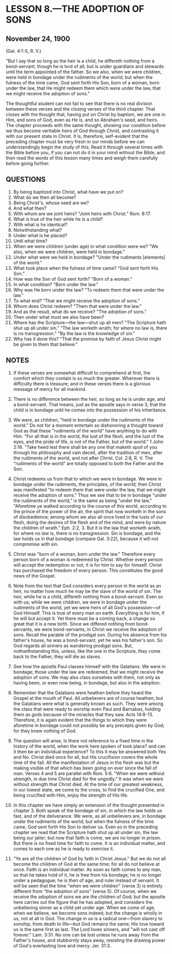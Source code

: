 # LESSON 8.—THE ADOPTION OF SONS

## November 24, 1900

(Gal. 4:1-5, R. V.)

"But I say that so long as the heir is a child, he differeth nothing from a bond-servant, though he is lord of all; but is under guardians and stewards until the term appointed of the father. So we also, when we were children, were held in bondage under the rudiments of the world; but when the fulness of the time came, God sent forth His Son, born of a woman, born under the law, that He might redeem them which were under the law, that we might receive the adoption of sons."

The thoughtful student can not fail to see that there is no real division between these verses and the closing verses of the third chapter. That closes with the thought that, having put on Christ by baptism, we are one in Him, and sons of God, even as He is, and so Abraham's seed, and heirs. The chapter proceeds with the same thought, showing our condition before we thus become veritable heirs of God through Christ, and contrasting it with our present state in Christ. It is, therefore, self-evident that the preceding chapter must be very fresh in our minds before we can understandingly begin the study of this. Read it through several times with the Bible before you, if you can not do it in your mind without the Bible, and then read the words of this lesson many times and weigh them carefully before going further.

## QUESTIONS

1. By being baptized into Christ, what have we put on?
2. What do we then all become?
3. Being Christ's, whose seed are we?
4. And what then?
5. With whom are we joint heirs?
   "Joint heirs with Christ." Rom. 8:17.
6. What is true of the heir while he is a child?
7. With what is he identical?
8. Notwithstanding what?
9. Under what is he placed?
10. Until what time?
11. When we were children (under age) in what condition were we?
    "We also, when we were children, were held in bondage."
12. Under what were we held in bondage?
    "Under the rudiments [elements] of the world."
13. What took place when the fulness of time came?
    "God sent forth His Son."
14. How was the Son of God sent forth?
    "Born of a woman."
15. In what condition?
    "Born under the law."
16. Why was He born under the law?
    "To redeem them that were under the law."
17. To what end?
    "That we might receive the adoption of sons."
18. Whom does Christ redeem?
    "Them that were under the law."
19. And as the result, what do we receive?
    "The adoption of sons."
20. Then under what must we also have been?
21. Where has the Scripture—the law—shut up all men?
    "The Scripture hath shut up all under sin." "The law worketh wrath; for where no law is, there is no transgression." "By the law is the knowledge of sin."
22. Why has it done this?
    "That the promise by faith of Jesus Christ might be given to them that believe."

## NOTES

1. If these verses are somewhat difficult to comprehend at first, the comfort which they contain is so much the greater. Wherever there is difficulty there is treasure; and in these verses there is a glorious message of mercy for all mankind.

2. There is no difference between the heir, so long as he is under age, and a bond-servant. That means, just as the apostle says in verse 3, that the child is in bondage until he comes into the possession of his inheritance.

3. We were, as children, "held in bondage under the rudiments of the world." Do not for a moment entertain so dishonoring a thought toward God as that these "rudiments of the world" have anything to do with Him. "For all that is in the world, the lust of the flesh, and the lust of the eyes, and the pride of life, is not of the Father, but of the world." 1 John 2:16. "Take heed lest there shall be any one that maketh spoil of you through his philosophy and vain deceit, after the tradition of men, after the rudiments of the world, and not after Christ. Col. 2:8, R. V. The "rudiments of the world" are totally opposed to both the Father and the Son.

4. Christ redeems us from that to which we were in bondage. We were in bondage under the rudiments, the principles, of the world; then Christ was manifested "to redeem them that were under the law, that we might receive the adoption of sons." Thus we see that to be in bondage "under the rudiments of the world," is the same as being "under the law." "Aforetime ye walked according to the course of this world, according to the prince of the power of the air, the spirit that now worketh in the sons of disobedience; among whom we also all once lived in the lusts of our flesh, doing the desires of the flesh and of the mind, and were by nature the children of wrath." Eph. 2:2, 3. But it is the law that worketh wrath, for where no law is, there is no transgression. Sin is bondage, and the law holds us in that bondage (compare Gal. 3:22), because it will not compromise with sin.

5. Christ was "born of a woman, born under the law." Therefore every person born of a woman is redeemed by Christ. Whether every person will accept the redemption or not, it is for him to say for himself. Christ has purchased the freedom of every person. This constitutes the good news of the Gospel.

6. Note from the text that God considers every person in the world as an heir, no matter how much he may be the slave of the world of sin. The heir, while he is a child, differeth nothing from a bond-servant. Even so with us; while we were children, we were in bondage under the rudiments of the world, yet we were heirs of all God's possession—of God Himself. This is true of every man on earth. Everything is for him, if he will but accept it. Yet there must be a coming back, a change so great that it is a new birth. Since we differed nothing from bond-servants, we were bond-servants; in Christ we receive the adoption of sons. Recall the parable of the prodigal son. During his absence from his father's house, he was a bond-servant, yet he was his father's son. So God regards all sinners as wandering prodigal sons. But, nothwithstanding this, unless, like the one in the Scripture, they come back to the Father, they will die as slaves.

7. See how the apostle Paul classes himself with the Galatians. We were in bondage; those under the law are redeemed, that we might receive the adoption of sons. We may also class ourselves with them, not only as having been, or even now being, in bondage, but also in the adoption.

8. Remember that the Galatians were heathen before they heard the Gospel at the mouth of Paul. All unbelievers are of course heathen; but the Galatians were what is generally known as such. They were among the class that were ready to worship even Paul and Barnabas, holding them as gods because of the miracles that they saw. Acts 14:8-13. Therefore, it is again evident that the things to which they were aforetime in bondage could not possibly be any precepts given by God; for they knew nothing of God.

9. The question will arise, Is there not reference to a fixed time in the history of the world, when the work here spoken of took place? and can it then be an individual experience? To this it may be answered both Yes and No. Christ died once for all, but His crucifixion covers the whole time of the fall. All the manifestation of Jesus in the flesh was but the making visible of that which has been going on ever since the fall of man. Verses 4 and 5 are parallel with Rom. 5:6. "When we were without strength, in due time Christ died for the ungodly." It was when we were without strength that Christ died. At the time of our greatest weakness, in our lowest state, we come to the cross, to find the crucified One, and being crucified with Him, enjoy the strength of His life.

10. In this chapter we have simply an extension of the thought presented in chapter 3. Both speak of the bondage of sin, in which the law holds us fast, and of the deliverance. We were, as all unbelievers are, in bondage under the rudiments of the world; but when the fulness of the time came, God sent forth His Son to deliver us. Even so in the preceding chapter we read that the Scripture hath shut up all under sin, the law being our jailer; but now that faith is come, we are no longer in prison. But there is no fixed time for faith to come. It is an individual matter, and comes to each one as he is ready to exercise it.

11. "Ye are all the children of God by faith in Christ Jesus." But we do not all become the children of God at the same time; for all do not believe at once. Faith is an individual matter. As soon as faith comes to any man, so that he takes hold of it, he is free from his bondage; he is no longer under a pedagogue; he is then of age, and ruler instead of servant. It will be seen that the time "when we were children" (verse 3) is entirely different from "the adoption of sons" (verse 5). Of course, when we receive the adoption of sons we are the children of God; but the apostle here carries out the figure that he has adopted, and considers the unbelieving sinner as a child yet under age. When we come of age, when we believe, we become sons indeed; but the change is wholly in us, not at all in God. The change in us is a radical one—from slavery to sonship, from death to life—but God remains the same; His love toward us is the same first as last. The Lord loves sinners, and "will not cast off forever." Lam. 3:31. No one can be lost unless he runs away from the Father's house, and stubbornly stays away, resisting the drawing power of God's everlasting love and mercy. Jer. 31:3.